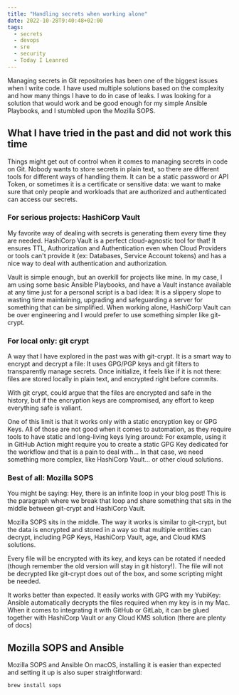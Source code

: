 ```yaml
---
title: "Handling secrets when working alone"
date: 2022-10-28T9:40:48+02:00
tags:
  - secrets
  - devops
  - sre
  - security
  - Today I Leanred
---
```

Managing secrets in Git repositories has been one of the biggest issues when
I write code. I have used multiple solutions based on the complexity and how 
many things I have to do in case of leaks. I was looking for a solution that 
would work and be good enough for my simple Ansible Playbooks, and I stumbled
upon the Mozilla SOPS.

<!-- more -->

## What I have tried in the past and did not work this time 

Things might get out of control when it comes to managing secrets in code on
Git. Nobody wants to store secrets in plain text, so there are different tools 
for different ways of handling them. It can be a static password or API Token, 
or sometimes it is a certificate or sensitive data: we want to make sure that 
only people and workloads that are authorized and authenticated can access our 
secrets.

### For serious projects: HashiCorp Vault

My favorite way of dealing with secrets is generating them every time they are 
needed. HashiCorp Vault is a perfect cloud-agnostic tool for that! It ensures 
TTL, Authorization and Authentication even when Cloud Providers or tools can't 
provide it (ex: Databases, Service Account tokens) and has a nice way to deal 
with authentication and authorization.

Vault is simple enough, but an overkill for projects like mine. In my case, I 
am using some basic  Ansible Playbooks, and have a Vault instance available at 
any time just for a personal script is a bad idea: It is a slippery slope to 
wasting time maintaining, upgrading and safeguarding a server for something 
that can be simplified. When working alone, HashiCorp  Vault can be over 
engineering and I would prefer to use something simpler like git-crypt.

### For local only: git crypt
A way that I have explored in the past was with git-crypt. It is a smart way to
encrypt and decrypt a file: It uses GPG/PGP keys and git filters to 
transparently manage secrets. Once initialize, it feels like if it is not 
there: files are stored locally in plain text, and encrypted right before 
commits.

With git crypt, could argue that the files are encrypted and safe in the 
history, but if the encryption keys are compromised, any effort to keep 
everything safe is valiant. 

One of this limit is that it works only with a static encryption key or GPG 
Keys. All of those are not good when it comes to automation, as they require 
tools to have static and long-living keys lying around: For example, using it in
GitHub Action might require you to create a static GPG Key dedicated for the 
workflow and that is a pain to deal with… In that case, we need something more 
complex, like HashiCorp Vault… or other cloud solutions.

### Best of all: Mozilla SOPS
You might be saying: Hey, there is an infinite loop in your blog post! This is 
the paragraph where we break that loop and share something that sits in the 
middle between git-crypt and HashiCorp Vault.

Mozilla SOPS sits in the middle. The way it works is similar to git-crypt, but 
the data is encrypted and stored in a way so that multiple entities can decrypt, 
including PGP Keys, HashiCorp Vault, age, and Cloud KMS solutions.

Every file will be encrypted with its key, and keys can be rotated if needed 
(though remember the old version will stay in git history!). The file will not 
be decrypted like git-crypt does out of the box, and some scripting might be 
needed.

It works better than expected. It easily works with GPG with my YubiKey: 
Ansible automatically decrypts the files required when my key is in my Mac. 
When it comes to integrating it with GitHub or GitLab, it can be glued together 
with HashiCorp Vault or any Cloud KMS solution (there are plenty of docs)

## Mozilla SOPS and Ansible
Mozilla SOPS and Ansible
On macOS, installing it is easier than expected and setting it up is also super 
straightforward:

```bash
brew install sops
```

